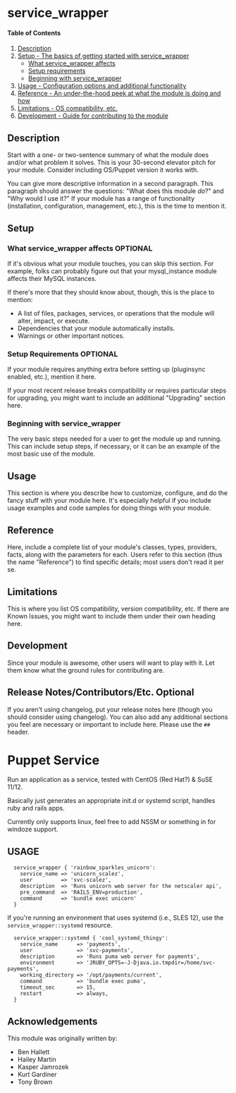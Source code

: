 # service_wrapper

#### Table of Contents

1. [Description](#description)
1. [Setup - The basics of getting started with service_wrapper](#setup)
    * [What service_wrapper affects](#what-service_wrapper-affects)
    * [Setup requirements](#setup-requirements)
    * [Beginning with service_wrapper](#beginning-with-service_wrapper)
1. [Usage - Configuration options and additional functionality](#usage)
1. [Reference - An under-the-hood peek at what the module is doing and how](#reference)
1. [Limitations - OS compatibility, etc.](#limitations)
1. [Development - Guide for contributing to the module](#development)

## Description

Start with a one- or two-sentence summary of what the module does and/or what
problem it solves. This is your 30-second elevator pitch for your module.
Consider including OS/Puppet version it works with.

You can give more descriptive information in a second paragraph. This paragraph
should answer the questions: "What does this module *do*?" and "Why would I use
it?" If your module has a range of functionality (installation, configuration,
management, etc.), this is the time to mention it.

## Setup

### What service_wrapper affects **OPTIONAL**

If it's obvious what your module touches, you can skip this section. For
example, folks can probably figure out that your mysql_instance module affects
their MySQL instances.

If there's more that they should know about, though, this is the place to mention:

* A list of files, packages, services, or operations that the module will alter,
  impact, or execute.
* Dependencies that your module automatically installs.
* Warnings or other important notices.

### Setup Requirements **OPTIONAL**

If your module requires anything extra before setting up (pluginsync enabled,
etc.), mention it here.

If your most recent release breaks compatibility or requires particular steps
for upgrading, you might want to include an additional "Upgrading" section
here.

### Beginning with service_wrapper

The very basic steps needed for a user to get the module up and running. This
can include setup steps, if necessary, or it can be an example of the most
basic use of the module.

## Usage

This section is where you describe how to customize, configure, and do the
fancy stuff with your module here. It's especially helpful if you include usage
examples and code samples for doing things with your module.

## Reference

Here, include a complete list of your module's classes, types, providers,
facts, along with the parameters for each. Users refer to this section (thus
the name "Reference") to find specific details; most users don't read it per
se.

## Limitations

This is where you list OS compatibility, version compatibility, etc. If there
are Known Issues, you might want to include them under their own heading here.

## Development

Since your module is awesome, other users will want to play with it. Let them
know what the ground rules for contributing are.

## Release Notes/Contributors/Etc. **Optional**

If you aren't using changelog, put your release notes here (though you should
consider using changelog). You can also add any additional sections you feel
are necessary or important to include here. Please use the `## ` header.
# Puppet Service #

Run an application as a service, tested with CentOS (Red Hat?) & SuSE 11/12.

Basically just generates an appropriate init.d or systemd script, handles ruby and rails apps.

Currently only supports linux, feel free to add NSSM or something in for windoze support.


## USAGE

```
  service_wrapper { 'rainbow_sparkles_unicorn':
    service_name => 'unicorn_scalez',
    user         => 'svc-scalez',
    description  => 'Runs unicorn web server for the netscaler api',
    pre_command  => 'RAILS_ENV=production',
    command      => 'bundle exec unicorn'
  }
```

If you're running an environment that uses systemd (i.e., SLES 12), use the ```service_wrapper::systemd``` resource.

```
  service_wrapper::systemd { 'cool_systemd_thingy':
    service_name      => 'payments',
    user              => 'svc-payments',
    description       => 'Runs puma web server for payments',
    environment       => 'JRUBY_OPTS=-J-Djava.io.tmpdir=/home/svc-payments',
    working_directory => '/opt/payments/current',
    command           => 'bundle exec puma',
    timeout_sec       => 15,
    restart           => always,
  }
```

## Acknowledgements
This module was originally written by:
* Ben Hallett
* Hailey Martin
* Kasper Jamrozek
* Kurt Gardiner
* Tony Brown

